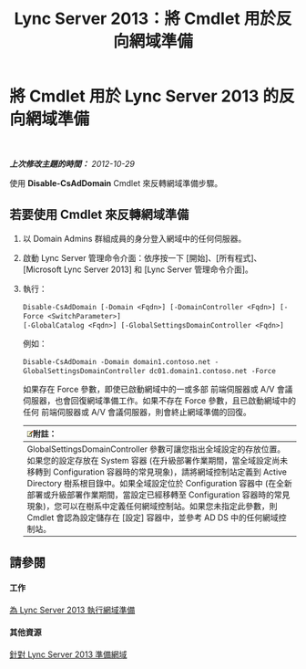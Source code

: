 ﻿---
title: Lync Server 2013：將 Cmdlet 用於反向網域準備
TOCTitle: 將 Cmdlet 用於反向網域準備
ms:assetid: 014dba5d-fcb3-44c9-9d63-ae0755276dac
ms:mtpsurl: https://technet.microsoft.com/zh-tw/library/Gg398071(v=OCS.15)
ms:contentKeyID: 49289895
ms.date: 08/10/2015
mtps_version: v=OCS.15
ms.translationtype: HT
---

# 將 Cmdlet 用於 Lync Server 2013 的反向網域準備

 

_**上次修改主題的時間：** 2012-10-29_

使用 **Disable-CsAdDomain** Cmdlet 來反轉網域準備步驟。

## 若要使用 Cmdlet 來反轉網域準備

1.  以 Domain Admins 群組成員的身分登入網域中的任何伺服器。

2.  啟動 Lync Server 管理命令介面：依序按一下 \[開始\]、\[所有程式\]、\[Microsoft Lync Server 2013\] 和 \[Lync Server 管理命令介面\]。

3.  執行：
    
        Disable-CsAdDomain [-Domain <Fqdn>] [-DomainController <Fqdn>] [-Force <SwitchParameter>] 
        [-GlobalCatalog <Fqdn>] [-GlobalSettingsDomainController <Fqdn>] 
    
    例如：
    
        Disable-CsAdDomain -Domain domain1.contoso.net -GlobalSettingsDomainController dc01.domain1.contoso.net -Force
    
    如果存在 Force 參數，即使已啟動網域中的一或多部 前端伺服器或 A/V 會議伺服器，也會回復網域準備工作。如果不存在 Force 參數，且已啟動網域中的任何 前端伺服器或 A/V 會議伺服器，則會終止網域準備的回復。
    
    <table>
    <thead>
    <tr class="header">
    <th><img src="images/Gg398811.note(OCS.15).gif" title="note" alt="note" />附註：</th>
    </tr>
    </thead>
    <tbody>
    <tr class="odd">
    <td>GlobalSettingsDomainController 參數可讓您指出全域設定的存放位置。如果您的設定存放在 System 容器 (在升級部署作業期間，當全域設定尚未移轉到 Configuration 容器時的常見現象)，請將網域控制站定義到 Active Directory 樹系根目錄中。如果全域設定位於 Configuration 容器中 (在全新部署或升級部署作業期間，當設定已經移轉至 Configuration 容器時的常見現象)，您可以在樹系中定義任何網域控制站。如果您未指定此參數，則 Cmdlet 會認為設定儲存在 [設定] 容器中，並參考 AD DS 中的任何網域控制站。</td>
    </tr>
    </tbody>
    </table>


## 請參閱

#### 工作

[為 Lync Server 2013 執行網域準備](lync-server-2013-running-domain-preparation.md)  

#### 其他資源

[針對 Lync Server 2013 準備網域](lync-server-2013-preparing-domains.md)

